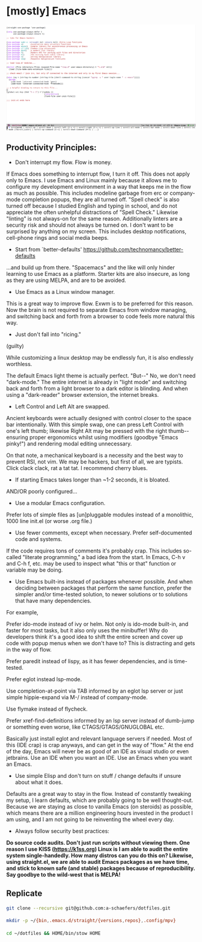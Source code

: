 # [mostly] Emacs

![scrot](scrot249249.png)

## Productivity Principles:

- Don't interrupt my flow. Flow is money.

If Emacs does something to interrupt flow, I turn it off. This does not apply only to Emacs. I use Emacs and Linux mainly because it allows me to configure my development environment in a way that keeps me in the flow as much as possible. This includes modeline garbage from erc or company-mode completion popups, they are all turned off. "Spell check" is also turned off because I studied English and typing in school, and do not appreciate the often unhelpful distractions of "Spell Check." Likewise "linting" is not always-on for the same reason. Additionally linters are a security risk and should not always be turned on. I don't want to be surprised by anything on my screen. This includes desktop notifications, cell-phone rings and social media beeps.

- Start from `better-defaults' https://github.com/technomancy/better-defaults

...and build up from there. "Spacemacs" and the like will only hinder learning to use Emacs as a platform. Starter kits are also insecure, as long as they are using MELPA, and are to be avoided.

- Use Emacs as a Linux window manager.

This is a great way to improve flow. Exwm is to be preferred for this reason. Now the brain is not required to separate Emacs from window managing, and switching back and forth from a browser to code feels more natural this way.

- Just don't fall into "ricing."

(guilty)

While customizing a linux desktop may be endlessly fun, it is also endlessly worthless.

The default Emacs light theme is actually perfect. "But--" No, we don't need "dark-mode." The entire internet is already in "light mode" and switching back and forth from a light browser to a dark editor is blinding. And when using a "dark-reader" browser extension, the internet breaks.

- Left Control and Left Alt are swapped.

Ancient keyboards were actually designed with control closer to the space bar intentionally. With this simple swap, one can press Left Control with one's left thumb; likewise Right Alt may be pressed with the right thumb-- ensuring proper ergonomics whilst using modifiers (goodbye "Emacs pinky!") and rendering modal editing unnecessary.

On that note, a mechanical keyboard is a necessity and the best way to prevent RSI, not vim. We may be hackers, but first of all, we are typists. Click clack clack, rat a tat tat. I recommend cherry blues.

- If starting Emacs takes longer than ~1-2 seconds, it is bloated.

AND/OR poorly configured...

- Use a modular Emacs configuration.

Prefer lots of simple files as [un]pluggable modules instead of a monolithic, 1000 line init.el (or worse .org file.)

- Use fewer comments, except when necessary. Prefer self-documented code and systems.

If the code requires tons of comments it's probably crap. This includes so-called "literate programming," a bad idea from the start. In Emacs, C-h v and C-h f, etc. may be used to inspect what "this or that" function or variable may be doing.

- Use Emacs built-ins instead of packages whenever possible. And when deciding between packages that perform the same function, prefer the simpler and/or time-tested solution, to newer solutions or to solutions that have many dependencies.

For example,

Prefer ido-mode instead of ivy or helm. Not only is ido-mode built-in, and faster for most tasks, but it also only uses the minibuffer! Why do developers think it's a good idea to shift the entire screen and cover up code with popup menus when we don't have to? This is distracting and gets in the way of flow.

Prefer paredit instead of lispy, as it has fewer dependencies, and is time-tested.

Prefer eglot instead lsp-mode.

Use completion-at-point via TAB informed by an eglot lsp server or just simple hippie-expand via M-/ instead of company-mode.

Use flymake instead of flycheck.

Prefer xref-find-definitions informed by an lsp server instead of dumb-jump or something even worse, like CTAGS/GTAGS/GNUGLOBAL etc.

Basically just install eglot and relevant language servers if needed. Most of this (IDE crap) is crap anyways, and can get in the way of "flow." At the end of the day, Emacs will never be as good of an IDE as visual studio or even jetbrains. Use an IDE when you want an IDE. Use an Emacs when you want an Emacs.

- Use simple Elisp and don't turn on stuff / change defaults if unsure about what it does.

Defaults are a great way to stay in the flow. Instead of constantly tweaking my setup, I learn defaults, which are probably going to be well thought-out. Because we are staying as close to vanilla Emacs (on steroids) as possible, which means there are a million engineering hours invested in the product I am using, and I am not going to be reinventing the wheel every day.

- Always follow security best practices:

**Do source code audits. Don't just run scripts without viewing them. One reason I use KISS (https://k1ss.org) Linux is I am able to audit the entire system single-handedly. How many distros can you do this on? Likewise, using straight.el, we are able to audit Emacs packages as we have time, and stick to known safe (and stable) packages because of reproducibility. Say goodbye to the wild-west that is MELPA!**

## Replicate
```bash
git clone --recursive git@github.com:a-schaefers/dotfiles.git

mkdir -p ~/{bin,.emacs.d/straight/{versions,repos},.config/mpv}

cd ~/dotfiles && HOME/bin/stow HOME
```
